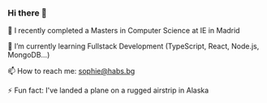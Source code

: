 ### Hi there 👋

<!--
**sophieschaesberg/sophieschaesberg** is a ✨ _special_ ✨ repository because its `README.md` (this file) appears on your GitHub profile.

Here are some ideas to get you started:
-->
🔭 I recently completed a Masters in Computer Science at IE in Madrid

🌱 I’m currently learning Fullstack Development (TypeScript, React, Node.js, MongoDB...)
<!--
- 👯 I’m looking to collaborate on ...
- 🤔 I’m looking for help with ...
- 💬 Ask me about ...
-->
📫 How to reach me: sophie@habs.bg
<!--
- 😄 Pronouns: ...
-->
⚡ Fun fact: I've landed a plane on a rugged airstrip in Alaska

